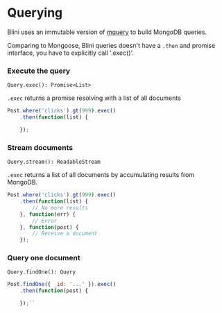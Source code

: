 # Querying

Blini uses an immutable version of [mquery](https://github.com/aheckmann/mquery) to build MongoDB queries.

Comparing to Mongoose, Blini queries doesn't have a `.then` and promise interface,
you have to explicitly call '.exec()'.

### Execute the query
`Query.exec(): Promise<List>`

`.exec` returns a promise resolving with a list of all documents

```js
Post.where('clicks').gt(999).exec()
    .then(function(list) {

    });
```

### Stream documents
`Query.stream(): ReadableStream`

`.exec` returns a list of all documents by accumulating results from MongoDB.

```js
Post.where('clicks').gt(999).exec()
    .then(function(list) {
        // No more results
    }, function(err) {
        // Error
    }, function(post) {
        // Receive a document
    });
```

### Query one document
`Query.findOne(): Query`

```js
Post.findOne({ _id: '...' }).exec()
    .then(function(post) {

    });``
```
